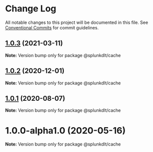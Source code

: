 # Change Log

All notable changes to this project will be documented in this file.
See [Conventional Commits](https://conventionalcommits.org) for commit guidelines.

## [1.0.3](https://github.com/splunk/dlt-connect-libs/compare/@splunkdlt/cache@1.0.2...@splunkdlt/cache@1.0.3) (2021-03-11)

**Note:** Version bump only for package @splunkdlt/cache





## [1.0.2](https://github.com/splunk/dlt-connect-libs/compare/@splunkdlt/cache@1.0.1...@splunkdlt/cache@1.0.2) (2020-12-01)

**Note:** Version bump only for package @splunkdlt/cache





## [1.0.1](https://github.com/splunk/dlt-connect-libs/compare/@splunkdlt/cache@1.0.0...@splunkdlt/cache@1.0.1) (2020-08-07)

**Note:** Version bump only for package @splunkdlt/cache





# 1.0.0-alpha1.0 (2020-05-16)

**Note:** Version bump only for package @splunkdlt/cache
